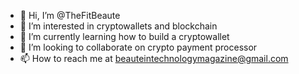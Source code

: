 - 👋 Hi, I’m @TheFitBeaute
- 👀 I’m interested in cryptowallets and blockchain
- 🌱 I’m currently learning how to build a cryptowallet
- 💞️ I’m looking to collaborate on crypto payment processor
- 📫 How to reach me at beauteintechnologymagazine@gmail.com

<!---
TheFitBeaute/TheFitBeaute is a ✨ special ✨ repository because its `README.md` (this file) appears on your GitHub profile.
You can click the Preview link to take a look at your changes.
--->
